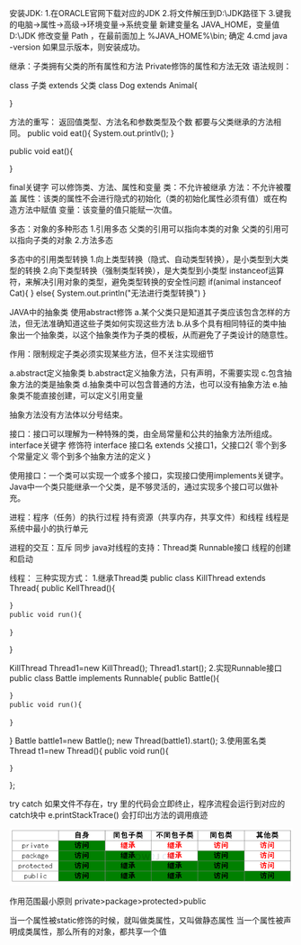 安装JDK:
1.在ORACLE官网下载对应的JDK
2.将文件解压到D:\JDK路径下
3.键我的电脑->属性->高级->环境变量->系统变量
新建变量名 JAVA_HOME，变量值    D:\JDK
修改变量 Path ，在最前面加上    %JAVA_HOME%\bin;  确定
4.cmd java -version 如果显示版本，则安装成功。

继承：子类拥有父类的所有属性和方法  Private修饰的属性和方法无效
语法规则：

class 子类 extends 父类
class Dog extends Animal{

}

方法的重写： 返回值类型、方法名和参数类型及个数 都要与父类继承的方法相同。
public void eat(){
    System.out.printlv();
}

public void eat(){
  
}


final关键字 可以修饰类、方法、属性和变量
类：不允许被继承
方法：不允许被覆盖
属性：该类的属性不会进行隐式的初始化（类的初始化属性必须有值）或在构造方法中赋值
变量：该变量的值只能赋一次值。

多态：对象的多种形态
1.引用多态 
父类的引用可以指向本类的对象
父类的引用可以指向子类的对象
2.方法多态

多态中的引用类型转换
1.向上类型转换（隐式、自动类型转换），是小类型到大类型的转换
2.向下类型转换（强制类型转换），是大类型到小类型
instanceof运算符，来解决引用对象的类型，避免类型转换的安全性问题 
if(animal instanceof Cat){
}
else{
  System.out.println("无法进行类型转换")
}

JAVA中的抽象类
使用abstract修饰
a.某个父类只是知道其子类应该包含怎样的方法，但无法准确知道这些子类如何实现这些方法
b.从多个具有相同特征的类中抽象出一个抽象类，以这个抽象类作为子类的模板，从而避免了子类设计的随意性。

作用：限制规定子类必须实现某些方法，但不关注实现细节

a.abstract定义抽象类
b.abstract定义抽象方法，只有声明，不需要实现
c.包含抽象方法的类是抽象类
d.抽象类中可以包含普通的方法，也可以没有抽象方法
e.抽象类不能直接创建，可以定义引用变量  

抽象方法没有方法体以分号结束。

接口：接口可以理解为一种特殊的类，由全局常量和公共的抽象方法所组成。
interface关键字
修饰符 interface 接口名 extends  父接口1，父接口2{
    零个到多个常量定义
    零个到多个抽象方法的定义
}

使用接口：一个类可以实现一个或多个接口，实现接口使用implements关键字。Java中一个类只能继承一个父类，是不够灵活的，通过实现多个接口可以做补充。

进程：程序（任务）的执行过程 持有资源（共享内存，共享文件）和线程
线程是系统中最小的执行单元

进程的交互：互斥 同步
java对线程的支持：Thread类  Runnable接口 
线程的创建和启动

线程：
三种实现方式：
1.继承Thread类
public class KillThread extends Thread{
    public KellThread(){
    
    }
    public void run(){
        
    }
}

KillThread Thread1=new KillThread();
Thread1.start();
2.实现Runnable接口
public class Battle implements Runnable{
    public Battle(){
    
    }
    public void run(){
    
    }
}
Battle battle1=new Battle();
new Thread(battle1).start();
3.使用匿名类
Thread t1=new Thread(){
    public void run(){
    
    }
};


try catch
如果文件不存在，try 里的代码会立即终止，程序流程会运行到对应的catch块中
e.printStackTrace() 会打印出方法的调用痕迹

![类](https://github.com/Wpyjw/Java/blob/master/612.png)



作用范围最小原则
private>package>protected>public

当一个属性被static修饰的时候，就叫做类属性，又叫做静态属性 
当一个属性被声明成类属性，那么所有的对象，都共享一个值 


